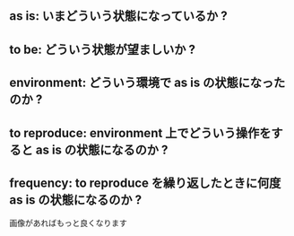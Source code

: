 as is: いまどういう状態になっているか ?
---------------------------------------

to be: どういう状態が望ましいか ?
---------------------------------

environment: どういう環境で as is の状態になったのか ?
------------------------------------------------------

to reproduce: environment 上でどういう操作をすると as is の状態になるのか ?
---------------------------------------------------------------------------

frequency: to reproduce を繰り返したときに何度 as is の状態になるのか ?
-----------------------------------------------------------------------

画像があればもっと良くなります
